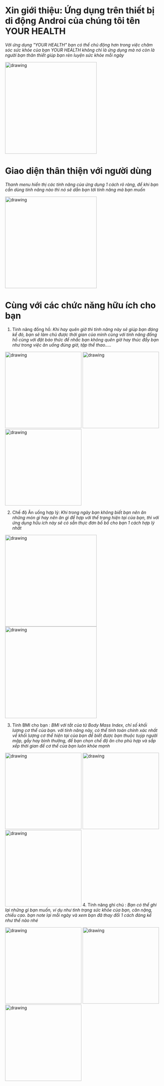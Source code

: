 # Xin giới thiệu: Ứng dụng trên thiết bị di động Androi của chúng tôi tên YOUR HEALTH
  *Với ứng dụng "YOUR HEALTH" bạn có thể chủ động hơn trong việc chăm sóc sức khỏe của bạn YOUR HEALTH không chỉ là ứng dụng mà nó còn là người bạn thân thiết giúp bạn rèn luyện sức khỏe mỗi ngày*

<img src="imgGioiThieu/GT1.png" alt="drawing" width="300px"/>

# Giao diện thân thiện với người dùng #
*Thanh menu hiển thị các tính năng của ứng dụng 1 cách rõ ràng, để khi bạn cần dùng tính năng nào thì nó sẽ dẫn bạn tới tính năng mà bạn muốn*

<img src="imgGioiThieu/GT2.png" alt="drawing" width="300px"/>

# Cùng với các chức năng hữu ích cho bạn
1. Tính năng đồng hồ: *Khi hay quên giờ thì tính năng này sẽ giúp bạn đáng kể đó, bạn sẽ làm chủ được thời gian của mình cùng với tính năng đồng hồ cùng với đặt báo thức để nhắc bạn không quên giờ hay thúc đẩy bạn như trong việc ăn uống đúng giờ, tập thể thao.....*

<img src="imgGioiThieu/GT3.png" alt="drawing" width="250px"/> <img src="imgGioiThieu/GT4.png" alt="drawing" width="250px"/> <img src="imgGioiThieu/GT5.png" alt="drawing" width="250px"/>

2. Chế độ Ăn uống hợp lý: *Khi trong ngày bạn không biết bạn nên ăn những món gì hay nên ăn gì để hợp với thể trạng hiện tại của bạn, thì với ứng dụng hữu ích này sẽ có sẵn thực đơn bồ bổ cho bạn 1 cách hợp lý nhất*

<img src="imgGioiThieu/GT6.png" alt="drawing" width="300px"/> <img src="imgGioiThieu/GT6_1.png" alt="drawing" width="300px"/>

3. Tính BMI cho bạn : *BMI với tắt của từ Body Mass Index, chỉ số khối lượng cơ thể của bạn. với tính năng này, có thể tính toán chính xác nhất về khối lượng cơ thể hiện tại của bạn để biết được bạn thuộc tuýp người mập, gầy hay bình thường, để bạn chọn chế độ ăn cho phù hợp và sắp xếp thời gian để cơ thể của bạn luôn khỏe mạnh*

<img src="imgGioiThieu/GT7.png" alt="drawing" width="250px"/> <img src="imgGioiThieu/GT7_1.png" alt="drawing" width="250px"/> <img src="imgGioiThieu/GT7_2.png" alt="drawing" width="250px"/>
4. Tính năng ghi chú : *Bạn có thể ghi lại những gì bạn muốn, ví dụ như tình trạng sức khỏe của bạn, cân nặng, chiều cao. bạn note lại mỗi ngày và xem bạn đã thay đổi 1 cách đáng kể như thế nào nhé*

<img src="imgGioiThieu/GT8.png" alt="drawing" width="250px"/> <img src="imgGioiThieu/GT8_1.png" alt="drawing" width="250px"/> <img src="imgGioiThieu/GT8_2.png" alt="drawing" width="250px"/>
